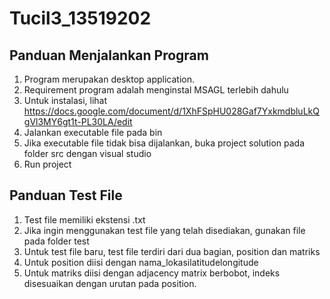 # Tucil3_13519202

## Panduan Menjalankan Program
1. Program merupakan desktop application.
2. Requirement program adalah menginstal MSAGL terlebih dahulu
3. Untuk instalasi, lihat https://docs.google.com/document/d/1XhFSpHU028Gaf7YxkmdbluLkQgVl3MY6gt1t-PL30LA/edit
4. Jalankan executable file pada bin
5. Jika executable file tidak bisa dijalankan, buka project solution pada folder src dengan visual studio
6. Run project

## Panduan Test File
1. Test file memiliki ekstensi .txt
2. Jika ingin menggunakan test file yang telah disediakan, gunakan file pada folder test
3. Untuk test file baru, test file terdiri dari dua bagian, position dan matriks
4. Untuk position diisi dengan nama_lokasi<spasi>latitude<spasi>longitude
5. Untuk matriks diisi dengan adjacency matrix berbobot, indeks disesuaikan dengan urutan pada position.

